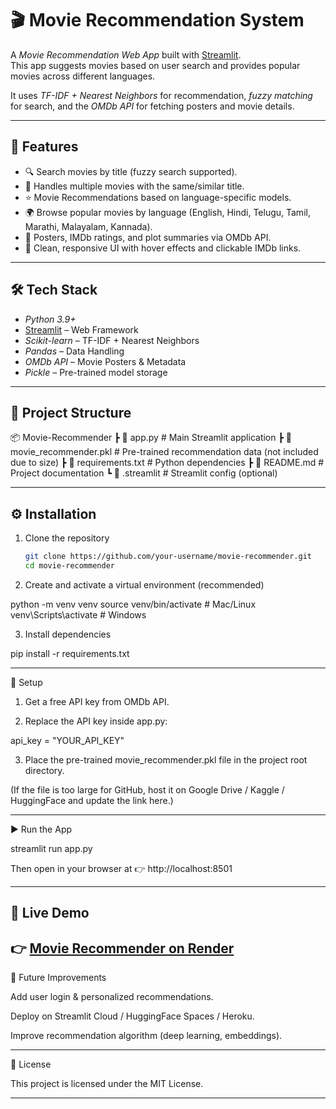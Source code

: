 # 🎬 Movie Recommendation System  

A *Movie Recommendation Web App* built with [Streamlit](https://streamlit.io/).  
This app suggests movies based on user search and provides popular movies across different languages.  

It uses *TF-IDF + Nearest Neighbors* for recommendation, *fuzzy matching* for search, and the *OMDb API* for fetching posters and movie details.  

---

## 🚀 Features  

- 🔍 Search movies by title (fuzzy search supported).  
- 🎥 Handles multiple movies with the same/similar title.  
- ⭐ Movie Recommendations based on language-specific models.  
- 🌍 Browse popular movies by language (English, Hindi, Telugu, Tamil, Marathi, Malayalam, Kannada).  
- 📌 Posters, IMDb ratings, and plot summaries via OMDb API.  
- 🎨 Clean, responsive UI with hover effects and clickable IMDb links.  

---

## 🛠 Tech Stack  

- *Python 3.9+*  
- [Streamlit](https://streamlit.io/) – Web Framework  
- *Scikit-learn* – TF-IDF + Nearest Neighbors  
- *Pandas* – Data Handling  
- *OMDb API* – Movie Posters & Metadata  
- *Pickle* – Pre-trained model storage  

---

## 📂 Project Structure
📦 Movie-Recommender ┣ 📜 app.py                # Main Streamlit application ┣ 📜 movie_recommender.pkl # Pre-trained recommendation data (not included due to size) ┣ 📜 requirements.txt      # Python dependencies ┣ 📜 README.md             # Project documentation ┗ 📂 .streamlit            # Streamlit config (optional)

---

## ⚙ Installation  

1. Clone the repository  
   ```bash
   git clone https://github.com/your-username/movie-recommender.git
   cd movie-recommender

2. Create and activate a virtual environment (recommended)

python -m venv venv
source venv/bin/activate   # Mac/Linux
venv\Scripts\activate      # Windows


3. Install dependencies

pip install -r requirements.txt




---

🔑 Setup

1. Get a free API key from OMDb API.


2. Replace the API key inside app.py:

api_key = "YOUR_API_KEY"


3. Place the pre-trained movie_recommender.pkl file in the project root directory.

(If the file is too large for GitHub, host it on Google Drive / Kaggle / HuggingFace and update the link here.)





---

▶ Run the App

streamlit run app.py

Then open in your browser at 👉 http://localhost:8501


---
## 🎯 Live Demo  
👉 [Movie Recommender on Render](https://movies-recommendation-system-0.onrender.com)
---

📝 Future Improvements

Add user login & personalized recommendations.

Deploy on Streamlit Cloud / HuggingFace Spaces / Heroku.

Improve recommendation algorithm (deep learning, embeddings).



---

📜 License

This project is licensed under the MIT License.

---
